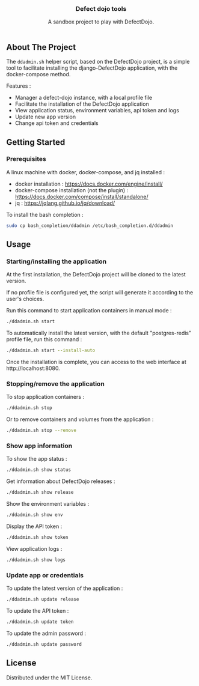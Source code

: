 <br/>
<p align="center">
  <h3 align="center">Defect dojo tools</h3>
  <p align="center">
    A sandbox project to play with DefectDojo.
    <br/>
    <br/>
  </p>
</p>

## About The Project

The `ddadmin.sh` helper script, based on the DefectDojo project, is a simple tool to facilitate
installing the django-DefectDojo application, with the docker-compose method.

Features :

* Manager a defect-dojo instance, with a local profile file
* Facilitate the installation of the DefectDojo application
* View application status, environment variables, api token and logs
* Update new app version
* Change api token and credentials

## Getting Started

### Prerequisites

A linux machine with docker, docker-compose, and jq installed :

* docker installation : https://docs.docker.com/engine/install/
* docker-compose installation (not the plugin) : https://docs.docker.com/compose/install/standalone/
* jq : https://jqlang.github.io/jq/download/

To install the bash completion :

```sh
sudo cp bash_completion/ddadmin /etc/bash_completion.d/ddadmin
```

## Usage

### Starting/installing the application

At the first installation, the DefectDojo project will be cloned to the latest version.

If no profile file is configured yet, the script will generate it according to the user's choices.

Run this command to start application containers in manual mode :

```sh
./ddadmin.sh start
```

To automatically install the latest version, with the default "postgres-redis" profile file, run this command :

```sh
./ddadmin.sh start --install-auto
```

Once the installation is complete, you can access to the web interface at http://localhost:8080.

### Stopping/remove the application

To stop application containers :

```sh
./ddadmin.sh stop
```

Or to remove containers and volumes from the application :

```sh
./ddadmin.sh stop --remove
```

### Show app information

To show the app status :

```sh
./ddadmin.sh show status
```

Get information about DefectDojo releases :

```sh
./ddadmin.sh show release
```

Show the environment variables :

```sh
./ddadmin.sh show env
```

Display the API token :

```sh
./ddadmin.sh show token
```

View application logs :

```sh
./ddadmin.sh show logs
```

### Update app or credentials

To update the latest version of the application :

```sh
./ddadmin.sh update release
```

To update the API token :

```sh
./ddadmin.sh update token
```

To update the admin password :

```sh
./ddadmin.sh update password
```

## License

Distributed under the MIT License.
